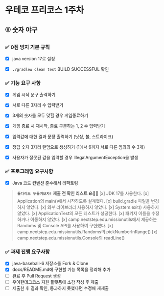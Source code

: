 # 우테코 프리코스 1주차

## ⚾️ 숫자 야구

### ✅ 0점 방지 기본 규칙
- [x] java version 17로 설정
- [x] `./gradlew clean test` BUILD SUCCESSFUL 확인


### ✅ 기능 요구 사항
- [x] 게임 시작 문구 출력하기
- [x] 서로 다른 3자리 수 입력받기
- [x] 3개의 숫자를 모두 맞힐 경우 게임종료하기
- [x] 게임 종료 시 재시작, 종료 구분하는 1, 2 수 입력받기
- [x] 입력값에 대한 결과 문장 출력하기 (낫싱, 볼, 스트라이크)
- [x] 정답 숫자 3자리 랜덤으로 생성하기 (1에서 9까지 서로 다른 임의의 수 3개)
- [x] 사용자가 잘못된 값을 입력할 경우 IllegalArgumentException을 발생


### ✅ 프로그래밍 요구사항
- [x] Java 코드 컨벤션 준수해서 리팩토링
> **`돌다리도 두들겨보자!` 제출 전 확인 리스트 🪨👊🏻**
> [x] JDK 17를 사용한다.
> [x] Application의 main()에서 시작하도록 설계했다.
> [x] build.gradle 파일을 변경하지 않았다.
> [x] 외부 라이브러리 사용하지 않았다.
> [x] System.exit() 사용하지 않았다.
> [x] ApplicationTest의 모든 테스트가 성공한다.
> [x] 패키지 이름을 수정하거나 이동하지 않았다.
> [x] camp.nextstep.edu.missionutils에서 제공하는 Randoms 및 Console API를 사용하여 구현했다.
>   [x] camp.nextstep.edu.missionutils.Randoms의 pickNumberInRange()
>   [x] camp.nextstep.edu.missionutils.Console의 readLine()
 

### ✅ 과제 진행 요구사항
- [x] java-baseball-6 저장소를 Fork & Clone
- [x] docs/README.md에 구현할 기능 목록을 정리해 추가
- [ ] 완료 후 Pull Request 생성
- [ ] 우아한테크코스 지원 플랫폼에 소감 작성 후 제출
- [ ] 제출한 후 결과 확인, 통과하지 못했다면 수정해 재제출

